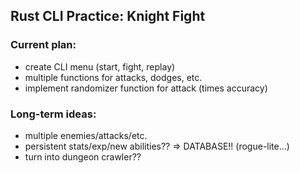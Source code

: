 ## Rust CLI Practice: Knight Fight

### Current plan:
* create CLI menu (start, fight, replay)
* multiple functions for attacks, dodges, etc.
* implement randomizer function for attack (times accuracy)

### Long-term ideas:
* multiple enemies/attacks/etc.
* persistent stats/exp/new abilities?? => DATABASE!! (rogue-lite...)
* turn into dungeon crawler??